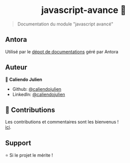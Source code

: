 <h1 align="center">javascript-avance 👋</h1>

> Documentation du module &#34;javascript avancé&#34;

## Antora

Utilisé par le [dépot de documentations](https://github.com/ENIecole/documentations) géré par Antora

## Auteur

👤 **Caliendo Julien**

* Github: [@caliendojulien](https://github.com/caliendojulien)
* LinkedIn: [@caliendojulien](https://linkedin.com/in/caliendojulien)

## 🤝 Contributions

Les contributions et commentaires sont les bienvenus !<br /> [ici](https://github.com/ENIecole/javascript-avances/issues).

## Support

⭐️ Si le projet le mérite !